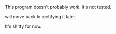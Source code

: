 This program doesn't probably work. It's not tested.

will move back to rectifying it later.

It's shitty for now.